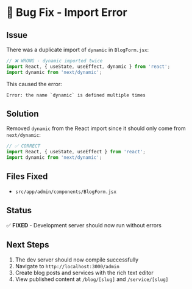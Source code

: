 # 🔧 Bug Fix - Import Error

## Issue
There was a duplicate import of `dynamic` in `BlogForm.jsx`:

```javascript
// ❌ WRONG - dynamic imported twice
import React, { useState, useEffect, dynamic } from 'react';
import dynamic from 'next/dynamic';
```

This caused the error:
```
Error: the name `dynamic` is defined multiple times
```

## Solution
Removed `dynamic` from the React import since it should only come from `next/dynamic`:

```javascript
// ✅ CORRECT
import React, { useState, useEffect } from 'react';
import dynamic from 'next/dynamic';
```

## Files Fixed
- `src/app/admin/components/BlogForm.jsx`

## Status
✅ **FIXED** - Development server should now run without errors

## Next Steps
1. The dev server should now compile successfully
2. Navigate to `http://localhost:3000/admin`
3. Create blog posts and services with the rich text editor
4. View published content at `/blog/[slug]` and `/service/[slug]`

